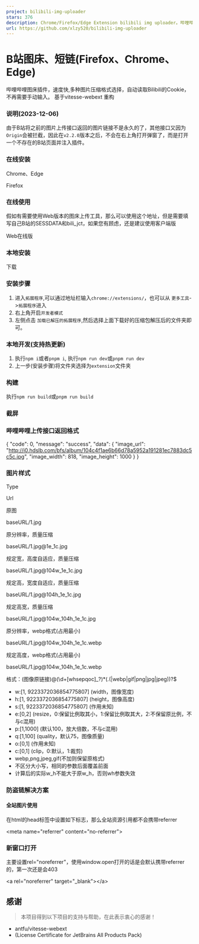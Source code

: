 ```yaml
---
project: bilibili-img-uploader
stars: 376
description: Chrome/Firefox/Edge Extension bilibili img uploader。哔哩哔哩图床上传插件.https://chrome.google.com/webstore/detail/b%E7%AB%99%E5%9B%BE%E5%BA%8A/domljbndjbjgpkhdbmfgmiclggdfojnd?hl=zh-CN
url: https://github.com/xlzy520/bilibili-img-uploader
---
```


B站图床、短链(Firefox、Chrome、Edge)
============================

哔哩哔哩图床插件，速度快,多种图片压缩格式选择，自动读取Bilibili的Cookie，不再需要手动输入。 基于vitesse-webext 重构

### 说明(2023-12-06)

由于B站将之前的图片上传接口返回的图片链接不是永久的了，其他接口又因为`Origin`会被拦截，因此在`v2.2.0`版本之后，不会在右上角打开弹窗了，而是打开一个不存在的B站页面并注入插件。

### 在线安装

Chrome、Edge

Firefox

### 在线使用

假如有需要使用Web版本的图床上传工具，那么可以使用这个地址，但是需要填写自己B站的SESSDATA和bili\_jct，如果您有顾虑，还是建议使用客户端版

Web在线版

### 本地安装

下载

### 安装步骤

1.  进入`拓展程序`,可以通过地址栏输入`chrome://extensions/`，也可以从 `更多工具`\->`拓展程序`进入
2.  右上角开启`开发者模式`
3.  左侧点击 `加载已解压的拓展程序`,然后选择上面下载好的压缩包解压后的文件夹即可。

### 本地开发(支持热更新)

1.  执行`npm i`或者`pnpm i`, 执行`npm run dev`或`pnpm run dev`
2.  上一步(安装步骤)将文件夹选择为`extension`文件夹

### 构建

执行`npm run build`或`pnpm run build`

### 截屏

### 哔哩哔哩上传接口返回格式

{
    "code": 0,
    "message": "success",
    "data": {
        "image\_url": "http://i0.hdslb.com/bfs/album/104c4f1ae6b66d78a5952a191281ec7883dc5c5c.jpg",
        "image\_width": 818,
        "image\_height": 1000
    }
}

### 图片样式

Type

Url

原图

baseURL/1.jpg

原分辨率，质量压缩

baseURL/1.jpg@1e\_1c.jpg

规定宽，高度自适应，质量压缩

baseURL/1.jpg@104w\_1e\_1c.jpg

规定高，宽度自适应，质量压缩

baseURL/1.jpg@104h\_1e\_1c.jpg

规定高宽，质量压缩

baseURL/1.jpg@104w\_104h\_1e\_1c.jpg

原分辨率，webp格式(占用最小)

baseURL/1.jpg@104w\_104h\_1e\_1c.webp

规定高度，webp格式(占用最小)

baseURL/1.jpg@104w\_104h\_1e\_1c.webp

格式：(图像原链接)@(\\d+\[whsepqoc\]\_?)\*(.(|webp|gif|png|jpg|jpeg))?$

-   w:\[1, 9223372036854775807\] (width，图像宽度)
-   h:\[1, 9223372036854775807\] (height，图像高度)
-   s:\[1, 9223372036854775807\] (作用未知)
-   e:\[0,2\] (resize，0:保留比例取其小，1:保留比例取其大，2:不保留原比例，不与c混用)
-   p:\[1,1000\] (默认100，放大倍数，不与c混用)
-   q:\[1,100\] (quality，默认75，图像质量)
-   o:\[0,1\] (作用未知)
-   c:\[0,1\] (clip，0:默认，1:裁剪)
-   webp,png,jpeg,gif(不加则保留原格式)
-   不区分大小写，相同的参数后面覆盖前面
-   计算后的实际w_h不能大于原w_h，否则wh参数失效

### 防盗链解决方案

#### 全站图片使用

在html的head标签中设置如下标志，那么全站资源引用都不会携带referrer

<meta name\="referrer" content\="no-referrer"\>

### 新窗口打开

主要设置rel="noreferrer"，使用window.open打开的话是会默认携带referrer的，第一次还是会403

<a rel\="noreferrer" target\="\_blank"\></a\>

感谢
--

> 本项目得到以下项目的支持与帮助，在此表示衷心的感谢！

-   antfu/vitesse-webext
-   (License Certificate for JetBrains All Products Pack)
